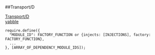 ##Transport/D

[Transport/D](http://wiki.commonjs.org/wiki/Modules/Transport/D)<br>
[yabble](https://github.com/jbrantly/yabble)
```
require.define({
  "MODULE_ID": FACTORY_FUNCTION or {injects: [INJECTIONS], factory: FACTORY_FUNCTION}, 
  ...
}, [ARRAY_OF_DEPENDENCY_MODULE_IDS]);
```
